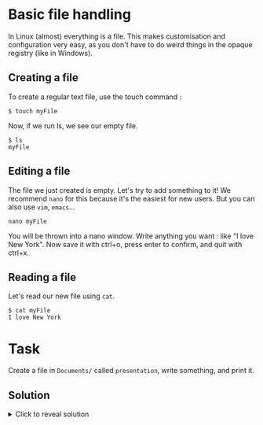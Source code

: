 # Basic file handling

In Linux (almost) everything is a file. This makes customisation and configuration very easy, as you don't have to do weird things in the opaque registry (like in Windows).

## Creating a file

To create a regular text file, use the touch command :

```
$ touch myFile
```

Now, if we run ls, we see our empty file.

```
$ ls
myFile
```

## Editing a file

The file we just created is empty. Let's try to add something to it! We recommend ```nano``` for this because it's the easiest for new users. But you can also use ```vim```, ```emacs```...

```
nano myFile
```

You will be thrown into a nano window. Write anything you want : like "I love New York". Now save it with ctrl+o, press enter to confirm, and quit with ctrl+x.

## Reading a file

Let's read our new file using ```cat```.

```
$ cat myFile
I love New York
```

# Task

Create a file in ```Documents/``` called ```presentation```, write something, and print it.

## Solution

<details>
    <summary>Click to reveal solution</summary>

    $ touch Documents/presentation

    $ cat Documents/presentation
</details>
